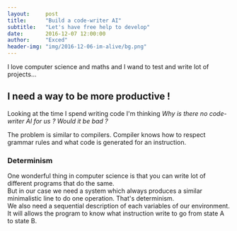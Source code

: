 ```yaml
---
layout:     post
title:      "Build a code-writer AI"
subtitle:   "Let's have free help to develop"
date:       2016-12-07 12:00:00
author:     "Exced"
header-img: "img/2016-12-06-im-alive/bg.png"
---
```


<p> I love computer science and maths and I wand to test and write lot of projects... </p>

<h2 class="section-heading">I need a way to be more productive ! </h2>

<p> Looking at the time I spend writing code I'm thinking <i> Why is there no code-writer AI for us ? Would it be bad ?</i> </p>
<p> The problem is similar to compilers. Compiler knows how to respect grammar rules and what code is generated for an instruction. </p>

<h3 class="section-heading"> Determinism </h3>

<p> One wonderful thing in computer science is that you can write lot of different programs that do the same. 
<br> But in our case we need a system which always produces a similar minimalistic line to do one operation. That's determinism.
<br> We also need a sequential description of each variables of our environment.
It will allows the program to know what instruction write to go from state A to state B. </p>



